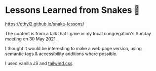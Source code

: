 # Lessons Learned from Snakes 🐍

https://ethyl2.github.io/snake-lessons/

The content is from a talk that I gave in my local congregation's Sunday meeting on 30 May 2021.

I thought it would be interesting to make a web page version, using semantic tags & accessibility additions where possible.

I used vanilla JS and [tailwind.css](https://tailwindcss.com/).

